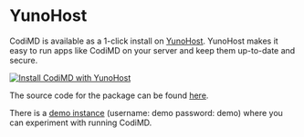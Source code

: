 YunoHost
===

CodiMD is available as a 1-click install on [YunoHost](https://yunohost.org/).  YunoHost makes it easy to run apps like CodiMD on your server and keep them up-to-date and secure.

[![Install CodiMD with YunoHost](https://install-app.yunohost.org/install-with-yunohost.png)](https://install-app.yunohost.org/?app=codimd)

The source code for the package can be found [here](https://github.com/YunoHost-Apps/codimd_ynh).

There is a [demo instance](https://demo.yunohost.org) (username: demo password: demo) where you can experiment with running CodiMD.